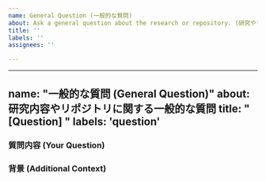 ```yaml
---
name: General Question (一般的な質問)
about: Ask a general question about the research or repository. (研究やリポジトリに関する一般的な質問をする)
title: ''
labels: ''
assignees: ''

---
```


---
name: "一般的な質問 (General Question)"
about: 研究内容やリポジトリに関する一般的な質問
title: "[Question] "
labels: 'question'
---

### 質問内容 (Your Question)
<!-- 研究内容やこのリポジトリについて、明確に質問を記述してください / Please ask your question clearly. -->


### 背景 (Additional Context)
<!-- 質問に至った背景や、すでに自分で調べたことなどがあれば追記してください / Add any other context about the problem here. -->
